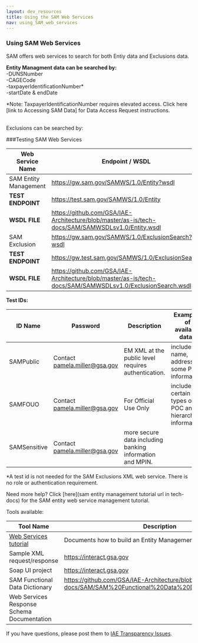 ```yaml
---
layout: dev_resources
title: Using the SAM Web Services
nav: using_SAM_web_services
---
```

### Using SAM Web Services 
SAM offers web services to search for both Entiy data and Exclusions data.<br>


<b>Entity Managment data can be searched by:</b><br>
-DUNSNumber<br>
-CAGECode<br>
-taxpayerIdentificationNumber*<br>
-startDate & endDate<br>



*Note: TaxpayerIdentificationNumber requires elevated access. Click here [link to Accessing SAM Data] for Data Access Request instructions.<br><br>



Exclusions can be searched by:



###Testing SAM Web Services

| Web Service Name | Endpoint / WSDL |
|---|---|
| SAM Entity Management | https://gw.sam.gov/SAMWS/1.0/Entity?wsdl |
| __TEST ENDPOINT__ | https://test.sam.gov/SAMWS/1.0/Entity |
| __WSDL FILE__ | https://github.com/GSA/IAE-Architecture/blob/master/as-is/tech-docs/SAM/SAMWSDLsv1.0/Entity.wsdl |
| SAM Exclusion | https://gw.sam.gov/SAMWS/1.0/ExclusionSearch?wsdl |
| __TEST ENDPOINT__ | https://gw.test.sam.gov/SAMWS/1.0/ExclusionSearch |
| __WSDL FILE__ | https://github.com/GSA/IAE-Architecture/blob/master/as-is/tech-docs/SAM/SAMWSDLsv1.0/ExclusionSearch.wsdl |

<b>Test IDs:</b>

| ID Name | Password | Description | Examples of available data*| 
|---|---|---|---|
| SAMPublic | Contact pamela.miller@gsa.gov | EM XML at the public level requires authentication. | includes: name, address, some POC information |
| SAMFOUO | Contact pamela.miller@gsa.gov | For Official Use Only | includes certain types of POC and hierarchy information. |
| SAMSensitive | Contact pamela.miller@gsa.gov | more secure data including banking information and MPIN. |

*A test id is not needed for the SAM Exclusions XML web service. There is no role or authentication requirement.
 
Need more help? Click [here](sam entity management tutorial url in tech-docs) for the SAM entity web service management tutorial.

Tools available:

| Tool Name | Description |
|---|---|
| [Web Services tutorial](https://github.com/GSA/IAE-Architecture/tree/master/as-is/tech-docs/SAM) | Documents how to build an Entity Management web service. |
| Sample XML request/response | https://interact.gsa.gov | Included in the web services tutorial. Various sample request and response for Entity Management. |
| Soap UI project | https://interact.gsa.gov | Project ready for import into Soap UI. (http://www.soapui.org/) |
| SAM Functional Data Dictionary | https://github.com/GSA/IAE-Architecture/blob/master/as-is/tech-docs/SAM/SAM%20Functional%20Data%20Dictionary%20v4.0.pdf |  |
| Web Services Response Schema Documentation |  | Coming Soon! |

If you have questions, please post them to [IAE Transparency Issues](https://github.com/GSA/IAE-Architecture/issues).



